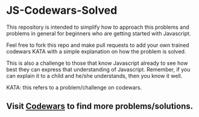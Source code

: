 # JS-Codewars-Solved

This repository is intended to simplify how to approach this problems and problems in general for
beginners who are getting started with Javascript.

Feel free to fork this repo and make pull requests to add your own trained codewars KATA with
a simple explanation on how the problem is solved.

This is also a challenge to those that know Javascript already to see how best they can express
that understanding of Javascript. Remember, if you can explain it to a child and he/she understands,
then you know it well.

KATA: this refers to a problem/challenge on codewars.

## Visit [Codewars](https://www.codewars.com) to find more problems/solutions.
